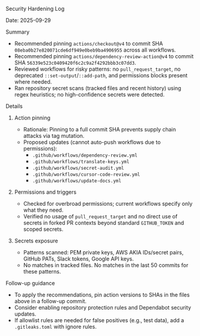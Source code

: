 Security Hardening Log

Date: 2025-09-29

Summary
- Recommended pinning `actions/checkout@v4` to commit SHA `08eba0b27e820071cde6df949e0beb9ba4906955` across all workflows.
- Recommended pinning `actions/dependency-review-action@v4` to commit SHA `56339e523c0409420f6c2c9a2f4292bbb3c07dd3`.
- Reviewed workflows for risky patterns: no `pull_request_target`, no deprecated `::set-output`/`::add-path`, and permissions blocks present where needed.
- Ran repository secret scans (tracked files and recent history) using regex heuristics; no high-confidence secrets were detected.

Details
1) Action pinning
   - Rationale: Pinning to a full commit SHA prevents supply chain attacks via tag mutation.
   - Proposed updates (cannot auto-push workflows due to permissions):
     - `.github/workflows/dependency-review.yml`
     - `.github/workflows/translate-keys.yml`
     - `.github/workflows/secret-audit.yml`
     - `.github/workflows/cursor-code-review.yml`
     - `.github/workflows/update-docs.yml`

2) Permissions and triggers
   - Checked for overbroad permissions; current workflows specify only what they need.
   - Verified no usage of `pull_request_target` and no direct use of secrets in forked PR contexts beyond standard `GITHUB_TOKEN` and scoped secrets.

3) Secrets exposure
   - Patterns scanned: PEM private keys, AWS AKIA IDs/secret pairs, GitHub PATs, Slack tokens, Google API keys.
   - No matches in tracked files. No matches in the last 50 commits for these patterns.

Follow-up guidance
- To apply the recommendations, pin action versions to SHAs in the files above in a follow-up commit.
- Consider enabling repository protection rules and Dependabot security updates.
- If allowlist rules are needed for false positives (e.g., test data), add a `.gitleaks.toml` with ignore rules.
